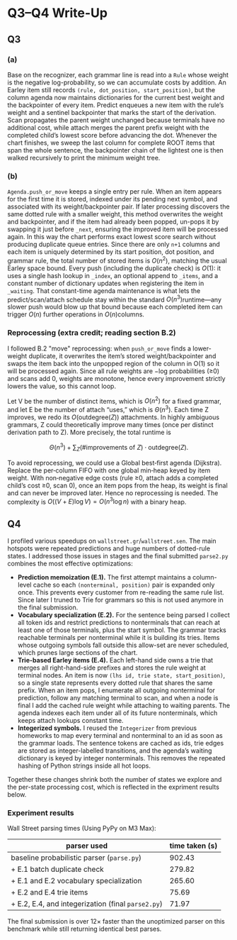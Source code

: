 # Q3–Q4 Write-Up

## Q3

### (a)

Base on the recognizer, each grammar line is read into a `Rule` whose weight is the negative log-probability, so we can accumulate costs by addition. An Earley item still records `(rule, dot_position, start_position)`, but the column agenda now maintains dictionaries for the current best weight and the backpointer of every item. Predict enqueues a new item with the rule’s weight and a sentinel backpointer that marks the start of the derivation. Scan propagates the parent weight unchanged because terminals have no additional cost, while attach merges the parent prefix weight with the completed child’s lowest score before advancing the dot. Whenever the chart finishes, we sweep the last column for complete ROOT items that span the whole sentence, the backpointer chain of the lightest one is then walked recursively to print the minimum weight tree.

### (b)

`Agenda.push_or_move` keeps a single entry per rule. When an item appears for the first time it is stored, indexed under its pending next symbol, and associated with its weight/backpointer pair. If later processing discovers the same dotted rule with a smaller weight, this method overwrites the weight and backpointer, and if the item had already been popped, un-pops it by swapping it just before `_next`, ensuring the improved item will be processed again. In this way the chart performs exact lowest score search without producing duplicate queue entries. Since there are only `n+1` columns and each item is uniquely determined by its start position, dot position, and grammar rule, the total number of stored items is $O(n^2)$, matching the usual Earley space bound. Every push (including the duplicate check) is $O(1)$: it uses a single hash lookup in `_index`, an optional append to `_items`, and a constant number of dictionary updates when registering the item in `_waiting`. That constant-time agenda maintenance is what lets the predict/scan/attach schedule stay within the standard $O(n^3)$runtime—any slower push would blow up that bound because each completed item can trigger $O(n)$ further operations in $O(n)$columns.

### Reprocessing (extra credit; reading section B.2)

I followed B.2 "move" reprocessing: when `push_or_move` finds a lower-weight duplicate, it overwrites the item’s stored weight/backpointer and swaps the item back into the unpopped region of the column in O(1) so it will be processed again. Since all rule weights are −log probabilities (≥0) and scans add 0, weights are monotone, hence every improvement strictly lowers the value, so this cannot loop.

Let V be the number of distinct items, which is $O(n^2)$ for a fixed grammar, and let E be the number of attach “uses,” which is $\Theta(n^3)$. Each time Z improves, we redo its $O(\text{outdegree}(Z))$ attachments. In highly ambiguous grammars, Z could theoretically improve many times (once per distinct derivation path to Z). More precisely, the total runtime is

$$\Theta(n^3)\; +\; \sum_Z (\#\text{improvements of }Z)\cdot \text{outdegree}(Z).$$

To avoid reprocessing, we could use a Global best‑first agenda (Dijkstra). Replace the per‑column FIFO with one global min‑heap keyed by item weight. With non‑negative edge costs (rule ≥0, attach adds a completed child’s cost ≥0, scan 0), once an item pops from the heap, its weight is final and can never be improved later. Hence no reprocessing is needed. The complexity is $O((V+E) \log V) = O(n^3 \log n)$ with a binary heap.

## Q4

I profiled various speedups on `wallstreet.gr`/`wallstreet.sen`. The main hotspots were repeated predictions and huge numbers of dotted-rule states. I addressed those issues in stages and the final submitted `parse2.py` combines the most effective optimizations:

- **Prediction memoization (E.1).** The first attempt maintains a column-level cache so each `(nonterminal, position)` pair is expanded only once. This prevents every customer from re-reading the same rule list. Since later I truned to Trie for grammars so this is not used anymore in the final submission.
- **Vocabulary specialization (E.2).** For the sentence being parsed I collect all token ids and restrict predictions to nonterminals that can reach at least one of those terminals, plus the start symbol. The grammar tracks reachable terminals per nonterminal while it is building its tries. Items whose outgoing symbols fall outside this allow-set are never scheduled, which prunes large sections of the chart.
- **Trie-based Earley items (E.4).** Each left-hand side owns a trie that merges all right-hand-side prefixes and stores the rule weight at terminal nodes. An item is now `(lhs id, trie state, start_position)`, so a single state represents every dotted rule that shares the same prefix. When an item pops, I enumerate all outgoing nonterminal for prediction, follow any matching terminal to scan, and when a node is final I add the cached rule weight while attaching to waiting parents. The agenda indexes each item under all of its future nonterminals, which keeps attach lookups constant time.
- **Integerized symbols.** I reused the `Integerizer` from previous homeworks to map every terminal and nonterminal to an id as soon as the grammar loads. The sentence tokens are cached as ids, trie edges are stored as integer-labelled transitions, and the agenda’s waiting dictionary is keyed by integer nonterminals. This removes the repeated hashing of Python strings inside all hot loops.

Together these changes shrink both the number of states we explore and the per-state processing cost, which is reflected in the expriment results below.

### Experiment results

Wall Street parsing times (Using PyPy on M3 Max):

| parser used | time taken (s) |
|-------------|----------------|
| baseline probabilistic parser (`parse.py`) | 902.43 |
| + E.1 batch duplicate check | 279.82 |
| + E.1 and E.2 vocabulary specialization | 265.60 |
| + E.2 and E.4 trie items | 75.69 |
| + E.2, E.4, and integerization (final `parse2.py`) | 71.97 |

The final submission is over 12× faster than the unoptimized parser on this benchmark while still returning identical best parses.
